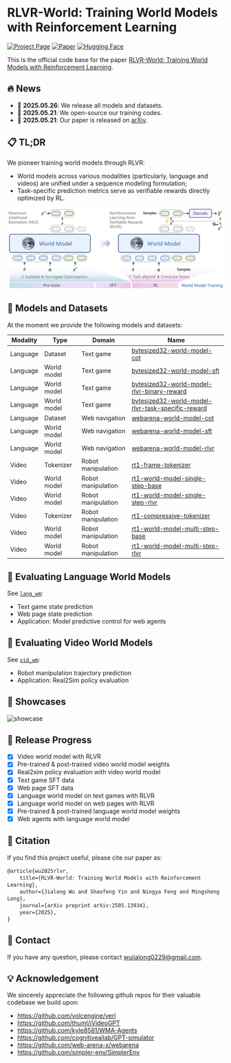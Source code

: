 # RLVR-World: Training World Models with Reinforcement Learning

[![Project Page](https://img.shields.io/badge/Project_Page-blue)](https://thuml.github.io/RLVR-World/)
[![Paper](https://img.shields.io/badge/arXiv-Paper-b31b1b.svg?logo=arxiv)](https://arxiv.org/abs/2505.13934)
[![Hugging Face](https://img.shields.io/badge/Hugging_Face-Models_&_Datasets-F8D44E.svg?logo=huggingface)](https://huggingface.co/collections/thuml/rlvr-world-682f331c75a904b8febc366a)

This is the official code base for the paper [RLVR-World: Training World Models with Reinforcement Learning](https://arxiv.org/abs/2505.13934).

## 🔥 News

- 🚩 **2025.05.26**: We release all models and datasets.
- 🚩 **2025.05.21**: We open-source our training codes.
- 🚩 **2025.05.21**: Our paper is released on [arXiv](https://arxiv.org/abs/2505.13934).

## 📋 TL;DR

We pioneer training world models through RLVR:

- World models across various modalities (particularly, language and videos) are unified under a sequence modeling formulation;
- Task-specific prediction metrics serve as verifiable rewards directly optimized by RL.

![concept](assets/concept.png)

## 🤗 Models and Datasets

At the moment we provide the following models and datasets:

| Modality | Type        | Domain             | Name                                                         |
| -------- | ----------- | ------------------ | ------------------------------------------------------------ |
| Language | Dataset     | Text game          | [bytesized32-world-model-cot](https://huggingface.co/datasets/thuml/bytesized32-world-model-cot) |
| Language | World model | Text game          | [bytesized32-world-model-sft](https://huggingface.co/thuml/bytesized32-world-model-sft) |
| Language | World model | Text game          | [bytesized32-world-model-rlvr-binary-reward](https://huggingface.co/thuml/bytesized32-world-model-rlvr-binary-reward) |
| Language | World model | Text game          | [bytesized32-world-model-rlvr-task-specific-reward](https://huggingface.co/thuml/bytesized32-world-model-rlvr-task-specific-reward) |
| Language | Dataset     | Web navigation     | [webarena-world-model-cot](https://huggingface.co/datasets/thuml/webarena-world-model-cot) |
| Language | World model | Web navigation     | [webarena-world-model-sft](https://huggingface.co/thuml/webarena-world-model-sft) |
| Language | World model | Web navigation     | [webarena-world-model-rlvr](https://huggingface.co/thuml/webarena-world-model-rlvr) |
| Video    | Tokenizer   | Robot manipulation | [rt1-frame-tokenizer](https://huggingface.co/thuml/rt1-frame-tokenizer) |
| Video    | World model | Robot manipulation | [rt1-world-model-single-step-base](https://huggingface.co/thuml/rt1-world-model-single-step-base) |
| Video    | World model | Robot manipulation | [rt1-world-model-single-step-rlvr](https://huggingface.co/thuml/rt1-world-model-single-step-rlvr) |
| Video    | Tokenizer   | Robot manipulation | [rt1-compressive-tokenizer](https://huggingface.co/thuml/rt1-compressive-tokenizer) |
| Video    | World model | Robot manipulation | [rt1-world-model-multi-step-base](https://huggingface.co/thuml/rt1-world-model-multi-step-base) |
| Video    | World model | Robot manipulation | [rt1-world-model-multi-step-rlvr](https://huggingface.co/thuml/rt1-world-model-multi-step-rlvr) |

## 💬 Evaluating Language World Models

See [`lang_wm`](/lang_wm):

- Text game state prediction
- Web page state prediction
- Application: Model predictive control for web agents

## 🎇 Evaluating Video World Models

See [`vid_wm`](/vid_wm):

- Robot manipulation trajectory prediction
- Application: Real2Sim policy evaluation

## 🎥 Showcases

![showcase](assets/showcase.png)

## 🚀 Release Progress

- [x] Video world model with RLVR
- [x] Pre-trained & post-trained video world model weights
- [x] Real2sim policy evaluation with video world model
- [x] Text game SFT data
- [x] Web page SFT data
- [x] Language world model on text games with RLVR
- [x] Language world model on web pages with RLVR
- [x] Pre-trained & post-trained language world model weights
- [x] Web agents with language world model

## 📜 Citation

If you find this project useful, please cite our paper as:

```
@article{wu2025rlvr,
    title={RLVR-World: Training World Models with Reinforcement Learning}, 
    author={Jialong Wu and Shaofeng Yin and Ningya Feng and Mingsheng Long},
    journal={arXiv preprint arXiv:2505.13934},
    year={2025},
}
```

## 🤝 Contact

If you have any question, please contact wujialong0229@gmail.com.

## 💡 Acknowledgement

We sincerely appreciate the following github repos for their valuable codebase we build upon:

- https://github.com/volcengine/verl
- https://github.com/thuml/iVideoGPT
- https://github.com/kyle8581/WMA-Agents
- https://github.com/cognitiveailab/GPT-simulator
- https://github.com/web-arena-x/webarena
- https://github.com/simpler-env/SimplerEnv
